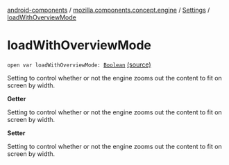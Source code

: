 [android-components](../../index.md) / [mozilla.components.concept.engine](../index.md) / [Settings](index.md) / [loadWithOverviewMode](./load-with-overview-mode.md)

# loadWithOverviewMode

`open var loadWithOverviewMode: `[`Boolean`](https://kotlinlang.org/api/latest/jvm/stdlib/kotlin/-boolean/index.html) [(source)](https://github.com/mozilla-mobile/android-components/blob/master/components/concept/engine/src/main/java/mozilla/components/concept/engine/Settings.kt#L78)

Setting to control whether or not the engine zooms out the content to fit on screen by width.

**Getter**

Setting to control whether or not the engine zooms out the content to fit on screen by width.

**Setter**

Setting to control whether or not the engine zooms out the content to fit on screen by width.

